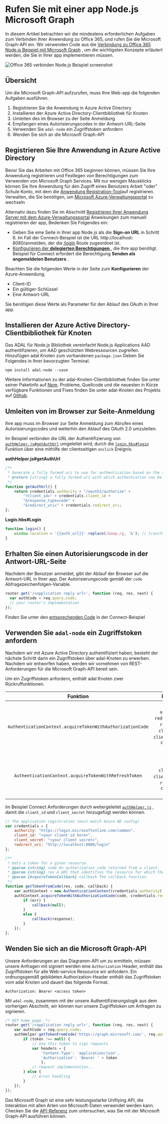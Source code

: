 # <a name="call-microsoft-graph-with-a-nodejs-app"></a>Rufen Sie mit einer app Node.js Microsoft Graph

In diesem Artikel betrachten wir die mindestens erforderlichen Aufgaben zum Verbinden Ihrer Anwendung zu Office 365, und rufen Sie die Microsoft Graph-API ein. Wir verwenden Code aus die [Verbindung zu Office 365 Node.js Beispiel mit Microsoft Graph](https://github.com/microsoftgraph/nodejs-connect-rest-sample) , um die wichtigsten Konzepte erläutert werden, die Sie in Ihrer app implementieren müssen.

![Office 365 verbinden Node.js Beispiel screenshot](./images/web-screenshot.png)

## <a name="overview"></a>Übersicht

Um die Microsoft Graph-API aufzurufen, muss Ihre Web-app die folgenden Aufgaben ausführen.

1. Registrieren Sie die Anwendung in Azure Active Directory 
2. Installieren der Azure Active Directory-Clientbibliothek für Knoten
3. Umleiten des im Browser zu der Seite Anmeldung
4. Empfangen eines Autorisierungscodes in der Antwort-URL-Seite
5. Verwenden Sie `adal-node` ein Zugriffstoken anfordern
6. Wenden Sie sich an die Microsoft Graph-API

<!--<a name="register"/>-->
## <a name="register-your-application-in-azure-active-directory"></a>Registrieren Sie Ihre Anwendung in Azure Active Directory

Bevor Sie das Arbeiten mit Office 365 beginnen können, müssen Sie Ihre Anwendung registrieren und Festlegen von Berechtigungen zum Verwenden von Microsoft Graph Services.
Mit nur wenigen Mausklicks können Sie Ihre Anwendung für den Zugriff eines Benutzers Arbeit "oder" Schule Konto, mit dem die [Anwendung Registration-Tool](https://dev.office.com/app-registration)auf registrieren. Verwalten, die Sie benötigen, um [Microsoft Azure-Verwaltungsportal](https://manage.windowsazure.com) zu wechseln

Alternativ dazu finden Sie im Abschnitt [Registrieren Ihrer Anwendung Server mit dem Azure-Verwaltungsportal](https://msdn.microsoft.com/en-us/office/office365/HowTo/add-common-consent-manually#bk_RegisterServerApp) Anweisungen zum manuell registrieren der app, Bedenken Sie Folgendes ein:

* Geben Sie eine Seite in Ihrer app Node.js als die **Sign-on URL** in Schritt 6. Im Fall der Connect-Beispiel ist die URL http://localhost: 8080/anmelden, der die [/login](https://github.com/microsoftgraph/nodejs-connect-rest-sample/blob/master/routes/index.js#L33) Route zugeordnet ist.
* [Konfigurieren der **delegierten Berechtigungen** ](https://github.com/microsoftgraph/nodejs-connect-rest-sample/wiki/Grant-permissions-to-the-Connect-application-in-Azure) , die Ihre app benötigt. Beispiel für Connect erfordert die Berechtigung **Senden als angemeldeten Benutzers** .

Beachten Sie die folgenden Werte in der Seite zum **Konfigurieren** der Azure-Anwendung.

* Client-ID
* Ein gültiger-Schlüssel
* Eine Antwort-URL

Sie benötigen diese Werte als Parameter für den Ablauf des OAuth in Ihrer app.

<!--<a name="adal">-->
## <a name="install-the-azure-active-directory-client-library-for-node"></a>Installieren der Azure Active Directory-Clientbibliothek für Knoten

Das ADAL für Node.js Bibliothek vereinfacht Node.js Applications AAD authentifizieren, um AAD geschützten Webressourcen zugreifen.
Hinzufügen adal Knoten zum vorhandenen `package.json` Geben Sie Folgendes in Ihrer bevorzugten Terminal.

`npm install adal-node --save`

Weitere Informationen zu der adal-Knoten-Clientbibliothek finden Sie unter seiner Paketinfo auf [Npm](https://www.npmjs.com/package/adal-node).
Probleme, Quellcode und die neuesten in Kürze verfügbare Funktionen und Fixes finden Sie unter adal-Knoten des Projekts auf [Github](https://github.com/AzureAD/azure-activedirectory-library-for-nodejs).

<!--<a name="redirect"/>-->
## <a name="redirect-the-browser-to-the-sign-in-page"></a>Umleiten von im Browser zur Seite-Anmeldung

Ihre app muss im Browser zur Seite Anmeldung zum Abrufen eines Autorisierungscodes und weiterhin den Ablauf des OAuth 2.0 umzuleiten.

Im Beispiel verbinden die URL der Authentifizierung von [`authHelper.js#getAuthUrl`](https://github.com/microsoftgraph/nodejs-connect-rest-sample/blob/master/authHelper.js#L17) umgeleitet wird, durch die [`login.hbs#login`](https://github.com/microsoftgraph/nodejs-connect-rest-sample/blob/master/views/login.hbs#L2) Funktion über eine mithilfe der clientseitigen `onclick` Ereignis.

**authHelper.js#getAuthUrl**
```javascript
/**
 * Generate a fully formed uri to use for authentication based on the supplied resource argument
 * @return {string} a fully formed uri with which authentcation can be completed
 */
function getAuthUrl() {
    return credentials.authority + "/oauth2/authorize" +
        "?client_id=" + credentials.client_id +
        "&response_type=code" +
        "&redirect_uri=" + credentials.redirect_uri;
};
```

**Login.hbs#Login**
```javascript
function login() {
    window.location = '{{auth_url}}'.replace(/&amp;/g, '&'); // transform HTML special char from .hbs template rendering
}
```

<!--<a name="authcode"/>-->
## <a name="receive-an-authorization-code-in-your-reply-url-page"></a>Erhalten Sie einen Autorisierungscode in der Antwort-URL-Seite

Nachdem der Benutzer anmeldet, gibt der Ablauf der Browser auf die Antwort-URL in Ihrer app. Der Autorisierungscode gemäß der `code` Abfragezeichenfolgen-Variable.

```javascript
router.get('/<application reply url>', function (req, res, next) {
  var authCode = req.query.code;
  // your router's implementation
});
```

Finden Sie unter den [entsprechenden Code](https://github.com/microsoftgraph/nodejs-connect-rest-sample/blob/master/routes/index.js#L34) in der Connect-Beispiel

<!--<a name="accesstoken"/>-->
## <a name="use-adal-node-to-request-an-access-token"></a>Verwenden Sie `adal-node` ein Zugriffstoken anfordern

Nachdem wir mit Azure Active Directory authentifiziert haben, besteht der nächste Schritt darin ein Zugriffstoken über adal-Knoten zu erwerben. Nachdem wir entworfen haben, werden wir vornehmen von REST-Anforderungen für die Microsoft Graph-API bereit sein.

Um ein Zugriffstoken anfordern, enthält adal Knoten zwei Rückruffunktionen.

|                          Funktion                         |                                      Params                                      | Beschreibung                                                                                             |
|:---------------------------------------------------------:|:--------------------------------------------------------------------------------:|---------------------------------------------------------------------------------------------------------|
| `AuthenticationContext.acquireTokenWithAuthorizationCode` | `authCode`, `redirect_uri`, `resource`, `client_id`, `client_secret`, `callback` | enthält ein Zugriffstoken für eine angegebene Ressource basierend auf den Autorisierungscode zurückgegeben, bei der Anmeldung |
| `AuthenticationContext.acquireTokenWithRefreshToken`      | `token`, `client_id`, `client_secret`, `resource`, `callback`                    | bietet ein Zugriffstoken für ein angegebenes basierend auf einer Aktualisierungstoken Ressourcen zugewiesen                             |

Im Beispiel Connect Anforderungen durch weitergeleitet [`authHelper.js`](https://github.com/microsoftgraph/nodejs-connect-rest-sample/blob/master/authHelper.js) , damit die `client_id` und `client_secret` hinzugefügt werden können.

```javascript
// The application registration (must match Azure AD config)
var credentials = {
    authority: "https://login.microsoftonline.com/common",
    client_id: "<your client id here>",
    client_secret: "<your client secret>",
    redirect_uri: "http://localhost:8080/login"
};

/**
 * Gets a token for a given resource.
 * @param {string} code An authorization code returned from a client.
 * @param {string} res A URI that identifies the resource for which the token is valid.
 * @param {AcquireTokenCallback} callback The callback function.
 */
function getTokenFromCode(res, code, callback) {
    var authContext = new AuthenticationContext(credentials.authority);
    authContext.acquireTokenWithAuthorizationCode(code, credentials.redirect_uri, res, credentials.client_id, credentials.client_secret, function (err, response) {
        if (err) {
            callback(null);
        }
        else {
            callback(response);
        }
    });
};
```

<!--<a name="request"/>-->
## <a name="make-a-request-to-the-microsoft-graph-api"></a>Wenden Sie sich an die Microsoft Graph-API

Unsere Anforderungen an das Diagramm-API um zu ermitteln, müssen unsere Anfragen mit signiert werden eine `Authorization` Header, enthält das Zugriffstoken für alle Web-service Ressource wir anfordern. Ein ordnungsgemäß gebildeten Authorization-Header enthält das Zugriffstoken vom adal Knoten und dauert das folgende Format.

`Authorization: Bearer <access token>`

Mit `adal-node`, zusammen mit der unsere Authentifizierungslogik aus dem vorherigen Abschnitt, wir können nun unsere Zugriffstoken um Anfragen zu signieren.

```javascript
/* GET home page. */
router.get('/<application reply url>', function (req, res, next) {
    var authCode = req.query.code;
    authHelper.getTokenFromCode('https://graph.microsoft.com/', req.query.code, function (token) {
        if (token !== null) {
            // Use this token to sign requests
            var headers = {
                'Content-Type': 'application/json',
                'Authorization': 'Bearer ' + token
                };
            // request implementation...
        } else {
            // error handling
        }
    });
});
```

Das Microsoft Graph ist eine sehr leistungsstarke Unifiying API, die Interaktion mit allen Arten von Microsoft-Daten verwendet werden kann. Checken Sie die [API-Referenz](http://graph.microsoft.io/docs/api-reference/v1.0) zum untersuchen, was Sie mit der Microsoft Graph-API ausführen können.

<!--## Additional resources

- [Office 365 Node.js Connect sample using Microsoft Graph](https://github.com/OfficeDev/O365-Nodejs-Unified-API-Connect)-->

